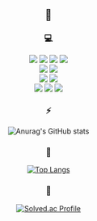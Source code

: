 <div align=center>
  
  ## 🤔
  
  ### 💻
  
  <!--
    Programming Languages
  -->
  <div>
  <a>
  <img
    src="https://img.shields.io/badge/C-4590e6?style=for-the-badge&logo=C&logoColor=white"
  />
  </a>

  <a>
  <img
    src="https://img.shields.io/badge/C++-00599C?style=for-the-badge&logo=cplusplus"
  />
  </a>
  
  <a>
  <img
    src="https://img.shields.io/badge/Java-c74804?style=for-the-badge&logo=openjdk&logoColor=black"
  />
  </a>

  <a>
  <img
    src="https://img.shields.io/badge/Python-d2d900?style=for-the-badge&logo=Python&logoColor=blue"
  />
  </a>
  
  </div>
  
  <!--
    FrameWork
  -->
  <div>

  <a>  
  <img
    src="https://img.shields.io/badge/Spring-4fc462?style=for-the-badge&logo=Spring&logoColor=white"
  />
  </a>

  <a>  
  <img
    src="https://img.shields.io/badge/SpringBoot-048a1a?style=for-the-badge&logo=SpringBoot&logoColor=white"
  />
  </a>
  
  </div>


  <!--
    SQL
  -->
  <div>
  <a>
  <img
    src="https://img.shields.io/badge/MySQL-204291?style=for-the-badge&logo=MySQL&logoColor=white"
  />
  </a>

  <a>
  <img
    src="https://img.shields.io/badge/PostgreSQL-4169E1?style=for-the-badge&logo=PostgreSQL&logoColor=black"
  />
  </a>
  </div>

  <!--
  -->
  <div>
    
<!--   <img
    src="https://img.shields.io/badge/android studio-01267a?style=for-the-badge&logo=androidstudio&logoColor=green"
  />
  </a> -->
  </div>

  <!--
    Web Server, WAS
  -->
  <div>
    
  <a>
<!--   <img
    src="https://img.shields.io/badge/nginx-0d7501?style=for-the-badge&logo=nginx&logoColor=black"
  />
  </a> -->

    
  <a>
<!--   <img
    src="https://img.shields.io/badge/apachetomcat-F8DC75?style=for-the-badge&logo=apachetomcat&logoColor=010575"
  />
  </a> -->
  
  </div>

  <div>
    
  <a>
  <img
    src="https://img.shields.io/badge/docker-089dc2?style=for-the-badge&logo=docker&logoColor=0808c2"
  />
  </a>

  
  <a>
  <img
    src="https://img.shields.io/badge/git-white?style=for-the-badge&logo=git&logoColor=black"
  />
  </a>

  
  <a>
  <img
    src="https://img.shields.io/badge/aws-d66909?style=for-the-badge&logo=amazonwebservices&logoColor=black"
  />
  </a>
  
  </div>
  
  ### ⚡️
  
  ![Anurag's GitHub stats](https://github-readme-stats.vercel.app/api?username=gyuminv2&show_icons=true&theme=white)
  
  ### 🦴
  
  [![Top Langs](https://github-readme-stats.vercel.app/api/top-langs/?username=gyuminv2&layout=compact)](https://github.com/gyuminv2/github-readme-stats)
  
  <!--### 🌱
  
  [![Solved.ac Profile](http://mazassumnida.wtf/api/v2/generate_badge?boj=gyuzic)](https://solved.ac/gyuzic)<br/>
  -->

  ### 🌱

  [![Solved.ac Profile](http://mazassumnida.wtf/api/v2/generate_badge?boj=gyuzic)](https://solved.ac/gyuzic/)

</div>



<!--
**gyuminv2/gyuminv2** is a ✨ _special_ ✨ repository because its `README.md` (this file) appears on your GitHub profile.

Here are some ideas to get you started:

- 🔭 I’m currently working on ...
- 🌱 I’m currently learning ...
- 👯 I’m looking to collaborate on ...
- 🤔 I’m looking for help with ...
- 💬 Ask me about ...
- 📫 How to reach me: ...
- 😄 Pronouns: ...
- ⚡ Fun fact: ...
-->

